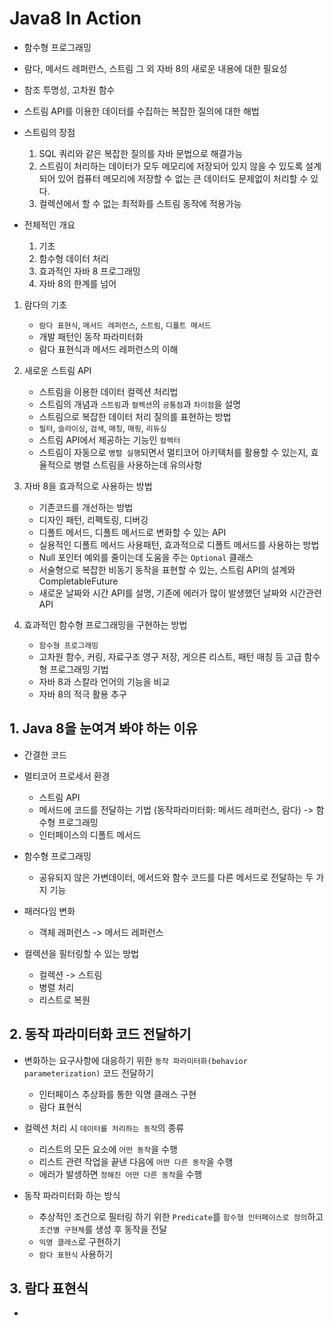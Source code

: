 # Java8 In Action
- 함수형 프로그래밍
- 람다, 메서드 레퍼런스, 스트림 그 외 자바 8의 새로운 내용에 대한 필요성
- 참조 투명성, 고차원 함수
- 스트림 API를 이용한 데이터를 수집하는 복잡한 질의에 대한 해법

- 스트림의 장점
    1. SQL 쿼리와 같은 복잡한 질의를 자바 문법으로 해결가능
    2. 스트림이 처리하는 데이터가 모두 메모리에 저장되어 있지 않을 수 있도록 설계되어 있어 
       컴퓨터 메모리에 저장할 수 없는 큰 데이터도 문제없이 처리할 수 있다. 
    3. 컬렉션에서 할 수 없는 최적화를 스트림 동작에 적용가능

- 전체적인 개요
    1. 기초
    2. 함수형 데이터 처리
    3. 효과적인 자바 8 프로그래밍
    4. 자바 8의 한계를 넘어

1. 람다의 기초
    - `람다 표현식`, `메서드 레퍼런스`, `스트림`, `디폴트 메서드` 
    - 개발 패턴인 동작 파라미터화
    - 람다 표현식과 메서드 레퍼런스의 이해

2. 새로운 스트림 API
    - 스트림을 이용한 데이터 컬렉션 처리법
    - 스트림의 개념과 `스트림`과 `컬렉션`의 `공통점`과 `차이점`을 설명
    - 스트림으로 복잡한 데이터 처리 질의를 표현하는 방법
    - `필터`, `슬라이싱`, `검색`, `매칭`, `매핑`, `리듀싱`
    - 스트림 API에서 제공하는 기능인 `컬렉터`
    - 스트림이 자동으로 `병렬 실행`되면서 멀티코어 아키텍처를 활용할 수 있는지, 
      효율적으로 병렬 스트림을 사용하는데 유의사항

3. 자바 8을 효과적으로 사용하는 방법
    - 기존코드를 개선하는 방법
    - 디자인 패턴, 리펙토링, 디버깅
    - 디폴트 메서드, 디폴트 메서드로 변화할 수 있는 API
    - 실용적인 디폴트 메서드 사용패턴, 효과적으로 디폴트 메서드를 사용하는 방법
    - Null 포인터 예외를 줄이는데 도움을 주는 `Optional` 클래스
    - 서술형으로 복잡한 비동기 동작을 표현할 수 있는, 스트림 API의 설계와 CompletableFuture
    - 새로운 날짜와 시간 API를 설명, 기존에 에러가 많이 발생했던 날짜와 시간관련 API

4. 효과적인 함수형 프로그래밍을 구현하는 방법
    - `함수형 프로그래밍`
    - 고차원 함수, 커링, 자료구조 영구 저장, 게으른 리스트, 패턴 매칭 등 고급 함수형 프로그래밍 기법
    - 자바 8과 스칼라 언어의 기능을 비교
    - 자바 8의 적극 활용 추구
    

## 1. Java 8을 눈여겨 봐야 하는 이유
- 간결한 코드
- 멀티코어 프로세서 환경
    - 스트림 API
    - 메서드에 코드를 전달하는 기법 (동작파라미터화: 메서드 레퍼런스, 람다) -> 함수형 프로그래밍
    - 인터페이스의 디폴트 메서드

- 함수형 프로그래밍
    - 공유되지 않은 가변데이터, 메서드와 함수 코드를 다른 메서드로 전달하는 두 가지 기능

- 패러다임 변화
    - 객체 래퍼런스 -> 메서드 레퍼런스

- 컬렉션을 필터링할 수 있는 방법
    - 컬렉션 -> 스트림
    - 병렬 처리
    - 리스트로 복원

## 2. 동작 파라미터화 코드 전달하기
- 변화하는 요구사항에 대응하기 위한 `동작 파라미터화(behavior parameterization)` 코드 전달하기
    - 인터페이스 추상화를 통한 익명 클래스 구현
    - 람다 표현식

- 컬렉션 처리 시 `데이터를 처리하는 동작`의 종류
    - 리스트의 모든 요소에 `어떤 동작`을 수행
    - 리스트 관련 작업을 끝낸 다음에 `어떤 다른 동작`을 수행
    - 에러가 발생하면 `정해진 어떤 다른 동작`을 수행

- 동작 파라미터화 하는 방식
    - 추상적인 조건으로 필터링 하기 위한 `Predicate`를 `함수형 인터페이스로 정의`하고 `조건별 구현체`를 생성 후 동작을 전달
    - `익명 클래스`로 구현하기
    - `람다 표현식` 사용하기

## 3. 람다 표현식
- 

